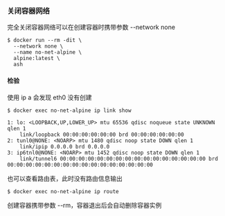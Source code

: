 ### 关闭容器网络
完全关闭容器网络可以在创建容器时携带参数 --network none 
```
$ docker run --rm -dit \
  --network none \
  --name no-net-alpine \
  alpine:latest \
  ash
```
#### 检验
使用 ip a 会发现 eth0 没有创建
```
$ docker exec no-net-alpine ip link show

1: lo: <LOOPBACK,UP,LOWER_UP> mtu 65536 qdisc noqueue state UNKNOWN qlen 1
    link/loopback 00:00:00:00:00:00 brd 00:00:00:00:00:00
2: tunl0@NONE: <NOARP> mtu 1480 qdisc noop state DOWN qlen 1
    link/ipip 0.0.0.0 brd 0.0.0.0
3: ip6tnl0@NONE: <NOARP> mtu 1452 qdisc noop state DOWN qlen 1
    link/tunnel6 00:00:00:00:00:00:00:00:00:00:00:00:00:00:00:00 brd 00:00:00:00:00:00:00:00:00:00:00:00:00:00:00:00
```
也可以查看路由表，此时没有路由信息输出
```
$ docker exec no-net-alpine ip route
```
创建容器携带参数 --rm，容器退出后会自动删除容器实例
